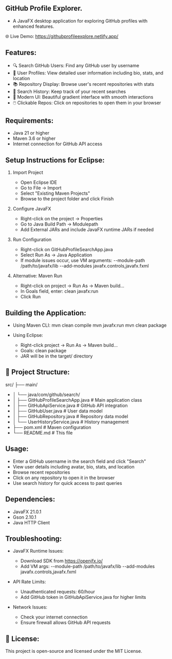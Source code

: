 
 ## GitHub Profile Explorer.
 
 * A JavaFX desktop application for exploring GitHub profiles with enhanced features.
   
 🌐 Live Demo: https://githubprofileexplore.netlify.app/
##  Features:
   
  - 🔍 Search GitHub Users: Find any GitHub user by username
  - 👤 User Profiles: View detailed user information including bio, stats, and location
  - 📚 Repository Display: Browse user's recent repositories with stats
  - 📝 Search History: Keep track of your recent searches
  - 🎨 Modern UI: Beautiful gradient interface with smooth interactions
  - 🖱️ Clickable Repos: Click on repositories to open them in your browser
 ##  Requirements:
 - Java 21 or higher
  - Maven 3.6 or higher
  - Internet connection for GitHub API access
 
 ##   Setup Instructions for Eclipse:
  1. Import Project
     - Open Eclipse IDE
     - Go to File → Import
     - Select "Existing Maven Projects"
     - Browse to the project folder and click Finish
 
  2. Configure JavaFX
     - Right-click on the project → Properties
     - Go to Java Build Path → Modulepath
     - Add External JARs and include JavaFX runtime JARs if needed
 
  3. Run Configuration
     - Right-click on GitHubProfileSearchApp.java
     - Select Run As → Java Application
     - If module issues occur, use VM arguments:
       --module-path /path/to/javafx/lib --add-modules javafx.controls,javafx.fxml
 
  4. Alternative: Maven Run
     - Right-click on project → Run As → Maven build...
     - In Goals field, enter: clean javafx:run
     - Click Run
 
  ##  Building the Application:
 - Using Maven CLI:
  mvn clean compile
    mvn javafx:run
     mvn clean package
 
  - Using Eclipse:
     - Right-click project → Run As → Maven build...
     - Goals: clean package
     - JAR will be in the target/ directory
 
 ##  📁 Project Structure:
  src/
     ├── main/
 * │   └── java/com/github/search/
 * │       ├── GitHubProfileSearchApp.java                       # Main application class
 * │       ├── GitHubApiService.java          # GitHub API integration
 * │       ├── GitHubUser.java                # User data model
 * │       ├── GitHubRepository.java          # Repository data model
 * │       └── UserHistoryService.java        # History management
 * ├── pom.xml                                # Maven configuration
 * └── README.md                              # This file
 
  ##  Usage:
  - Enter a GitHub username in the search field and click "Search"
  - View user details including avatar, bio, stats, and location
  - Browse recent repositories
  - Click on any repository to open it in the browser
  - Use search history for quick access to past queries
 
 ##   Dependencies:
  - JavaFX 21.0.1
  - Gson 2.10.1
  - Java HTTP Client
 
  ##  Troubleshooting:
  - JavaFX Runtime Issues:
    * Download SDK from https://openjfx.io/
     * Add VM args: --module-path /path/to/javafx/lib --add-modules javafx.controls,javafx.fxml
 
  - API Rate Limits:
     * Unauthenticated requests: 60/hour
     * Add GitHub token in GitHubApiService.java for higher limits
 
  - Network Issues:
     * Check your internet connection
     * Ensure firewall allows GitHub API requests
 
  ## 📄 License:
  This project is open-source and licensed under the MIT License.
